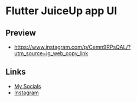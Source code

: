# Flutter JuiceUp app UI

## Preview
* https://www.instagram.com/p/Cemn9RPsQAL/?utm_source=ig_web_copy_link

## Links
* [My Socials](https://znap.link/hamdy_Dawood)
* [Instagram](https://www.instagram.com/hamdy_khalid_)

